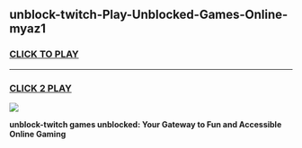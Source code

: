 
## unblock-twitch-Play-Unblocked-Games-Online-myaz1
<h3>
<a href="https://premium76.site?title=unblock-twitch&ref=25A">CLICK TO PLAY</a></h3>
<hr>

<h3>
<a href="https://premium76.site?title=unblock-twitch&ref=25A">CLICK 2 PLAY</a>
  
</h3>

<a href="https://premium76.site?title=unblock-twitch&ref=25A"><img src="https://clearcache.store/games.png"></a>


**unblock-twitch games unblocked: Your Gateway to Fun and Accessible Online Gaming**
